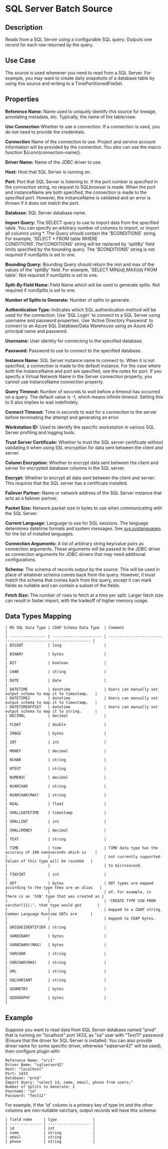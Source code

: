 # SQL Server Batch Source


Description
-----------
Reads from a SQL Server using a configurable SQL query.
Outputs one record for each row returned by the query.


Use Case
--------
The source is used whenever you need to read from a SQL Server. For example, you may want
to create daily snapshots of a database table by using this source and writing to
a TimePartitionedFileSet.


Properties
----------
**Reference Name:** Name used to uniquely identify this source for lineage, annotating metadata, etc.
Typically, the name of the table/view.

**Use Connection** Whether to use a connection. If a connection is used, you do not need to provide the credentials.

**Connection** Name of the connection to use. Project and service account information will be provided by the connection.
You also can use the macro function ${conn(connection-name)}.

**Driver Name:** Name of the JDBC driver to use.

**Host:** Host that SQL Server is running on.

**Port:** Port that SQL Server is listening to. If the port number is specified in the
connection string, no request to SQLbrowser is made. When the port and instanceName 
are both specified, the connection is made to the specified port. However, the instanceName is validated and an 
error is thrown if it does not match the port.

**Database:** SQL Server database name.

**Import Query:** The SELECT query to use to import data from the specified table.
You can specify an arbitrary number of columns to import, or import all columns using \*. The Query should
contain the '$CONDITIONS' string. For example, 'SELECT * FROM table WHERE $CONDITIONS'.
The '$CONDITIONS' string will be replaced by 'splitBy' field limits specified by the bounding query.
The '$CONDITIONS' string is not required if numSplits is set to one.

**Bounding Query:** Bounding Query should return the min and max of the values of the 'splitBy' field.
For example, 'SELECT MIN(id),MAX(id) FROM table'. Not required if numSplits is set to one.

**Split-By Field Name:** Field Name which will be used to generate splits. Not required if numSplits is set to one.

**Number of Splits to Generate:** Number of splits to generate.

**Authentication Type:** Indicates which SQL authentication method will be used for the connection. Use 'SQL Login' to
connect to a SQL Server using username and password properties. Use 'Active Directory Password' to connect to
an Azure SQL Database/Data Warehouse using an Azure AD principal name and password.

**Username:** User identity for connecting to the specified database.

**Password:** Password to use to connect to the specified database.

**Instance Name:** SQL Server instance name to connect to. When it is not specified, a
connection is made to the default instance. For the case where both the instanceName and port are specified,
see the notes for port. If you specify a Virtual Network Name in the Server connection property, you cannot
use instanceName connection property.

**Query Timeout:** Number of seconds to wait before a timeout has occurred on a query. The default value is -1,
which means infinite timeout. Setting this to 0 also implies to wait indefinitely.

**Connect Timeout:** Time in seconds to wait for a connection to the server before terminating the attempt and
generating an error.

**Workstation ID:** Used to identify the specific workstation in various SQL Server profiling and logging tools.

**Trust Server Certificate:** Whether to trust the SQL server certificate without validating it when using SSL
encryption for data sent between the client and server.

**Column Encryption:** Whether to encrypt data sent between the client and server for encrypted database columns in the
SQL server.

**Encrypt:** Whether to encrypt all data sent between the client and server. This requires that the SQL server has a
certificate installed.

**Failover Partner:** Name or network address of the SQL Server instance that acts as a failover partner.

**Packet Size:** Network packet size in bytes to use when communicating with the SQL Server.

**Current Language:** Language to use for SQL sessions. The language determines datetime formats and system messages.
See [sys.syslanguages] for the list of installed languages.

[sys.syslanguages]:
https://docs.microsoft.com/en-us/sql/relational-databases/system-compatibility-views/sys-syslanguages-transact-sql

**Connection Arguments:** A list of arbitrary string key/value pairs as connection arguments. These arguments
will be passed to the JDBC driver as connection arguments for JDBC drivers that may need additional configurations.

**Schema:** The schema of records output by the source. This will be used in place of whatever schema comes
back from the query. However, it must match the schema that comes back from the query,
except it can mark fields as nullable and can contain a subset of the fields.

**Fetch Size:** The number of rows to fetch at a time per split. Larger fetch size can result in faster import,
with the tradeoff of higher memory usage.

Data Types Mapping
----------

    | MS SQL Data Type | CDAP Schema Data Type  | Comment                                                        |
    | ---------------- | ---------------------- | -------------------------------------------------------------- |
    | BIGINT           | long                   |                                                                |
    | BINARY           | bytes                  |                                                                |
    | BIT              | boolean                |                                                                |
    | CHAR             | string                 |                                                                |
    | DATE             | date                   |                                                                |
    | DATETIME         | datetime               | Users can manually set output schema to map it to timestamp.   |
    | DATETIME2        | datetime               | Users can manually set output schema to map it to timestamp.   |
    | DATETIMEOFFSET   | datetime               | Users can manually set output schema to map it to string.      |
    | DECIMAL          | decimal                |                                                                |
    | FLOAT            | double                 |                                                                |
    | IMAGE            | bytes                  |                                                                |
    | INT              | int                    |                                                                |
    | MONEY            | decimal                |                                                                |
    | NCHAR            | string                 |                                                                |
    | NTEXT            | string                 |                                                                |
    | NUMERIC          | decimal                |                                                                |
    | NVARCHAR         | string                 |                                                                |
    | NVARCHAR(MAX)    | string                 |                                                                |
    | REAL             | float                  |                                                                |
    | SMALLDATETIME    | timestamp              |                                                                |
    | SMALLINT         | int                    |                                                                |
    | SMALLMONEY       | decimal                |                                                                |
    | TEXT             | string                 |                                                                |
    | TIME             | time                   | TIME data type has the accuracy of 100 nanoseconds which is    |
    |                  |                        | not currently supported. Values of this type will be rounded   |
    |                  |                        | to microsecond.                                                |
    | TINYINT          | int                    |                                                                |
    | UDT              | bytes                  | UDT types are mapped according to the type they are an alias   |
    |                  |                        | of. For example, is there is an 'SSN' type that was created as |
    |                  |                        | 'CREATE TYPE SSN FROM varchar(11);', that type would get       |
    |                  |                        | mapped to a CDAP string. Common Language Runtime UDTs are      |
    |                  |                        | mapped to CDAP bytes.                                          |
    | UNIQUEIDENTIFIER | string                 |                                                                |
    | VARBINARY        | bytes                  |                                                                |
    | VARBINARY(MAX)   | bytes                  |                                                                |
    | VARCHAR          | string                 |                                                                |
    | VARCHAR(MAX)     | string                 |                                                                |
    | XML              | string                 |                                                                |
    | SQLVARIANT       | string                 |                                                                |
    | GEOMETRY         | bytes                  |                                                                |
    | GEOGRAPHY        | bytes                  |                                                                |


Example
------
Suppose you want to read data from SQL Server database named "prod" that is running on "localhost" port 1433,
as "sa" user with "Test11" password (Ensure that the driver for SQL Server is installed. You can also provide 
driver name for some specific driver, otherwise "sqlserver42" will be used),  then configure plugin with: 


```
Reference Name: "src1"
Driver Name: "sqlserver42"
Host: "localhost"
Port: 1433
Database: "prod"
Import Query: "select id, name, email, phone from users;"
Number of Splits to Generate: 1
Username: "sa"
Password: "Test11"
```  

For example, if the 'id' column is a primary key of type int and the other columns are
non-nullable varchars, output records will have this schema:

    | field name     | type                |
    | -------------- | ------------------- |
    | id             | int                 |
    | name           | string              |
    | email          | string              |
    | phone          | string              |
